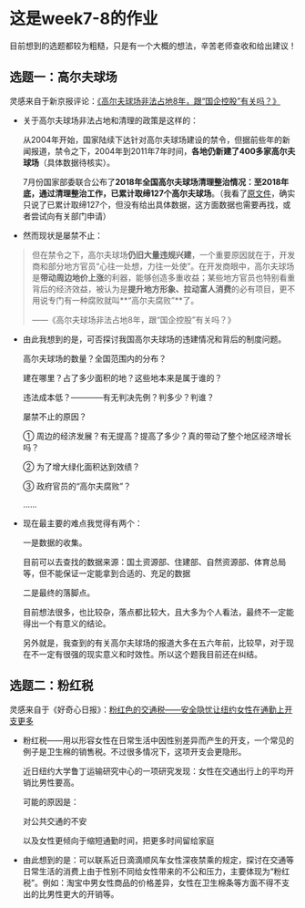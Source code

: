 # 这是week7-8的作业

目前想到的选题都较为粗糙，只是有一个大概的想法，辛苦老师查收和给出建议！

## 选题一：高尔夫球场

灵感来自于新京报评论：[《高尔夫球场非法占地8年，跟“国企控股”有关吗？》](http://baijiahao.baidu.com/s?id=1647705650904534151&wfr=spider&for=pc)

- 关于高尔夫球场非法占地和清理的政策是这样的：
  
  从2004年开始，国家陆续下达针对高尔夫球场建设的禁令，但据前些年的新闻报道，禁令之下，2004年到2011年7年时间，**各地仍新建了400多家高尔夫球场**（具体数据待核实）。
  
  7月份国家部委联合公布了**2018年全国高尔夫球场清理整治情况：至2018年底，通过清理整治工作，已累计取缔127个高尔夫球场**。（我看了[原文件](http://www.gov.cn/xinwen/2019-07/21/content_5412290.htm)，确实只说了已累计取缔127个，但没有给出具体数据，这方面数据也需要再找，或者尝试向有关部门申请）

- 然而现状是屡禁不止：
  
> 但在禁令之下，高尔夫球场**仍旧大量违规兴建**，一个重要原因就在于，开发商和部分地方官员“心往一处想，力往一处使”。在开发商眼中，高尔夫球场是**带动周边地价上涨**的利器，能够创造多重收益；某些地方官员也特别看重背后的经济效益，被认为是**提升地方形象、拉动富人消费**的必有项目，更不用说专门有一种腐败就叫**“高尔夫腐败”**了。
> 
> ——《高尔夫球场非法占地8年，跟“国企控股”有关吗？》

- 由此我想到的是，可否探讨我国高尔夫球场的违建情况和背后的制度问题。

  高尔夫球场的数量？全国范围内的分布？
  
  建在哪里？占了多少面积的地？这些地本来是属于谁的？
  
  违法成本低？————有无判决先例？判多少？判谁？
  
  屡禁不止的原因？
  
  ①	周边的经济发展？有无提高？提高了多少？真的带动了整个地区经济增长吗？
  
  ②	为了增大绿化面积达到效绩？
  
  ③	政府官员的“高尔夫腐败”？
  
  ……
  
- 现在最主要的难点我觉得有两个：
  
  一是数据的收集。

  目前可以去查找的数据来源：国土资源部、住建部、自然资源部、体育总局等，但不能保证一定能拿到合适的、充足的数据
  
  二是最终的落脚点。

  目前想法很多，也比较杂，落点都比较大，且大多为个人看法，最终不一定能得出一个有意义的结论。

  另外就是，我查到的有关高尔夫球场的报道大多在五六年前，比较早，对于现在不一定有很强的现实意义和时效性。所以这个题我目前还在纠结。

## 选题二：粉红税

灵感来自于《好奇心日报》：[粉红色的交通税——安全隐忧让纽约女性在通勤上开支更多](http://notch.qdaily.com/mobile/posts/5599.html)

- 粉红税——用以形容女性在日常生活中因性别差异而产生的开支，一个常见的例子是卫生棉的销售税。不过很多情况下，这项开支会更隐形。

  近日纽约大学鲁丁运输研究中心的一项研究发现：女性在交通出行上的平均开销比男性要高。

  可能的原因是：

  对公共交通的不安

  以及女性更倾向于缩短通勤时间，把更多时间留给家庭

- 由此想到的是：可以联系近日滴滴顺风车女性深夜禁乘的规定，探讨在交通等日常生活的消费上由于性别不同给女性带来的不公和压力，主要体现为“粉红税”。例如：淘宝中男女性商品的价格差异，女性在卫生棉条等方面不得不支出的比男性更大的开销等。
